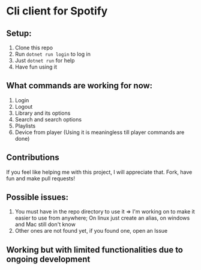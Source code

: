 # Cli client for Spotify 

## Setup:
  1. Clone this repo
  2. Run `dotnet run login` to log in
  3. Just `dotnet run` for help
  4. Have fun using it

## What commands are working for now:
  1. Login
  2. Logout 
  3. Library and its options
  4. Search and search options
  5. Playlists
  6. Device from player (Using it is meaningless till player commands are done)

## Contributions
If you feel like helping me with this project, I will appreciate that. Fork, have fun and make pull requests!

## Possible issues:
  1. You must have in the repo directory to use it => I'm working on to make it easier to use from anywhere; On linux just create an alias, on windows and Mac still don't know
  2. Other ones are not found yet, if you found one, open an Issue 
## Working but with limited functionalities due to ongoing development
